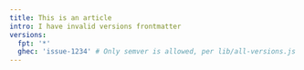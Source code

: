 ```yaml
---
title: This is an article
intro: I have invalid versions frontmatter
versions:
  fpt: '*'
  ghec: 'issue-1234' # Only semver is allowed, per lib/all-versions.js
---
```

